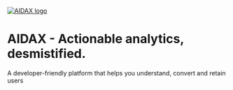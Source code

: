 [![AIDAX logo](https://raw.githubusercontent.com/astfarias/aidax/master/files/logo/logo2-less.png)](http://www.aidaxbi.com/)
# AIDAX - Actionable analytics, desmistified.
A developer-friendly platform that helps you understand, convert and retain users  
